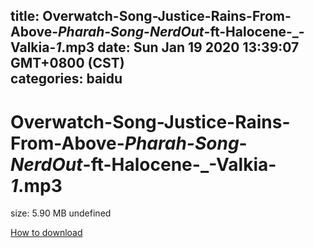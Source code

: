 
title: Overwatch-Song-Justice-Rains-From-Above-_Pharah-Song_-_NerdOut_-ft-Halocene-_-Valkia-_1_.mp3
date: Sun Jan 19 2020 13:39:07 GMT+0800 (CST)    
categories: baidu
---

# Overwatch-Song-Justice-Rains-From-Above-_Pharah-Song_-_NerdOut_-ft-Halocene-_-Valkia-_1_.mp3
size: 5.90 MB
 undefined
 

[How to download](https://bpcam.bemobtrk.com/go/2ceec3aa-1ca2-46d6-b9ff-aaa5c184517c?jno=1740)